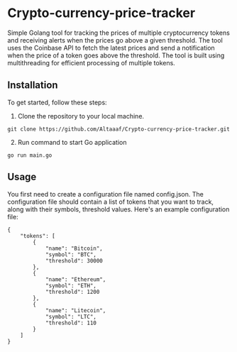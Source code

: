 # Crypto-currency-price-tracker
Simple Golang tool for tracking the prices of multiple cryptocurrency tokens and receiving alerts when the prices go above a given threshold. The tool uses the Coinbase API to fetch the latest prices and send a notification when the price of a token goes above the threshold. The tool is built using multithreading for efficient processing of multiple tokens.

## Installation
To get started, follow these steps:

1. Clone the repository to your local machine.
``` {.sourceCode}
git clone https://github.com/Altaaaf/Crypto-currency-price-tracker.git
```
2. Run command to start Go application
``` {.sourceCode}
go run main.go
```

## Usage

You first need to create a configuration file named config.json. The configuration file should contain a list of tokens that you want to track, along with their symbols, threshold values. Here's an example configuration file:
```
{
    "tokens": [
        {
            "name": "Bitcoin",
            "symbol": "BTC",
            "threshold": 30000
        },
        {
            "name": "Ethereum",
            "symbol": "ETH",
            "threshold": 1200
        },
        {
            "name": "Litecoin",
            "symbol": "LTC",
            "threshold": 110
        }
    ]
}

```

